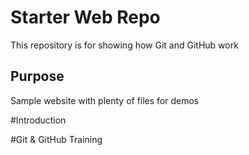 # Starter Web Repo

This repository is for showing how Git and GitHub work

## Purpose

Sample website with plenty of files for demos

#Introduction 

#Git & GitHub Training